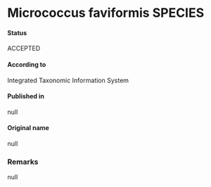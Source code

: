 Micrococcus faviformis SPECIES
=======

#### Status
ACCEPTED

#### According to
Integrated Taxonomic Information System

#### Published in
null

#### Original name
null

### Remarks
null